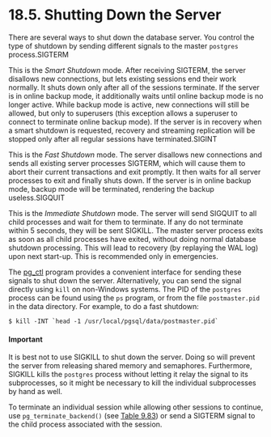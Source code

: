 # 18.5. Shutting Down the Server

There are several ways to shut down the database server. You control the type of shutdown by sending different signals to the master `postgres` process.SIGTERM

This is the _Smart Shutdown_ mode. After receiving SIGTERM, the server disallows new connections, but lets existing sessions end their work normally. It shuts down only after all of the sessions terminate. If the server is in online backup mode, it additionally waits until online backup mode is no longer active. While backup mode is active, new connections will still be allowed, but only to superusers \(this exception allows a superuser to connect to terminate online backup mode\). If the server is in recovery when a smart shutdown is requested, recovery and streaming replication will be stopped only after all regular sessions have terminated.SIGINT

This is the _Fast Shutdown_ mode. The server disallows new connections and sends all existing server processes SIGTERM, which will cause them to abort their current transactions and exit promptly. It then waits for all server processes to exit and finally shuts down. If the server is in online backup mode, backup mode will be terminated, rendering the backup useless.SIGQUIT

This is the _Immediate Shutdown_ mode. The server will send SIGQUIT to all child processes and wait for them to terminate. If any do not terminate within 5 seconds, they will be sent SIGKILL. The master server process exits as soon as all child processes have exited, without doing normal database shutdown processing. This will lead to recovery \(by replaying the WAL log\) upon next start-up. This is recommended only in emergencies.

The [pg\_ctl](https://www.postgresql.org/docs/12/app-pg-ctl.html) program provides a convenient interface for sending these signals to shut down the server. Alternatively, you can send the signal directly using `kill` on non-Windows systems. The PID of the `postgres` process can be found using the `ps` program, or from the file `postmaster.pid` in the data directory. For example, to do a fast shutdown:

```text
$ kill -INT `head -1 /usr/local/pgsql/data/postmaster.pid`
```

#### Important

It is best not to use SIGKILL to shut down the server. Doing so will prevent the server from releasing shared memory and semaphores. Furthermore, SIGKILL kills the `postgres` process without letting it relay the signal to its subprocesses, so it might be necessary to kill the individual subprocesses by hand as well.

To terminate an individual session while allowing other sessions to continue, use `pg_terminate_backend()` \(see [Table 9.83](https://www.postgresql.org/docs/12/functions-admin.html#FUNCTIONS-ADMIN-SIGNAL-TABLE)\) or send a SIGTERM signal to the child process associated with the session.

